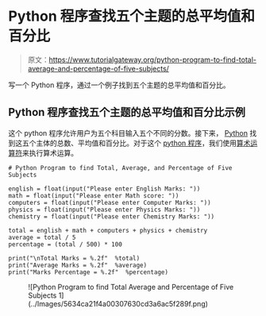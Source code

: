 # Python 程序查找五个主题的总平均值和百分比

> 原文：<https://www.tutorialgateway.org/python-program-to-find-total-average-and-percentage-of-five-subjects/>

写一个 Python 程序，通过一个例子找到五个主题的总平均值和百分比。

## Python 程序查找五个主题的总平均值和百分比示例

这个 python 程序允许用户为五个科目输入五个不同的分数。接下来， [Python](https://www.tutorialgateway.org/python-tutorial/) 找到这五个主体的总数、平均值和百分比。对于这个 [python 程序](https://www.tutorialgateway.org/python-programming-examples/)，我们使用[算术运算符](https://www.tutorialgateway.org/python-arithmetic-operators/)来执行算术运算。

```
# Python Program to find Total, Average, and Percentage of Five Subjects

english = float(input("Please enter English Marks: "))
math = float(input("Please enter Math score: "))
computers = float(input("Please enter Computer Marks: "))
physics = float(input("Please enter Physics Marks: "))
chemistry = float(input("Please enter Chemistry Marks: "))

total = english + math + computers + physics + chemistry
average = total / 5
percentage = (total / 500) * 100

print("\nTotal Marks = %.2f"  %total)
print("Average Marks = %.2f"  %average)
print("Marks Percentage = %.2f"  %percentage)
```

<figure class="wp-block-image">![Python Program to find Total Average and Percentage of Five Subjects 1](../Images/5634ca21f4a00307630cd3a6ac5f289f.png)</figure>